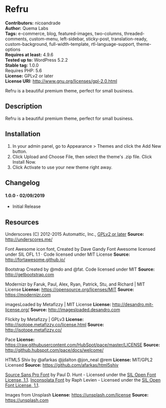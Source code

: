 # Refru

**Contributors:** nicoandrade  
**Author:** Quema Labs  
**Tags:** e-commerce, blog, featured-images, two-columns, threaded-comments, custom-menu, left-sidebar, sticky-post, translation-ready, custom-background, full-width-template, rtl-language-support, theme-options  
**Requires at least:** 4.9.6  
**Tested up to:** WordPress 5.2.2  
**Stable tag:** 1.0.0  
Requires PHP: 5.6  
**License:** GPLv2 or later  
**License URI:** http://www.gnu.org/licenses/gpl-2.0.html

Refru is a beautiful premium theme, perfect for small business.

## Description

Refru is a beautiful premium theme, perfect for small business.

## Installation

1. In your admin panel, go to Appearance > Themes and click the Add New button.
2. Click Upload and Choose File, then select the theme's .zip file. Click Install Now.
3. Click Activate to use your new theme right away.

## Changelog

#### 1.0.0 - 02/09/2019

-   Initial Release

## Resources

Underscores
(C) 2012-2015 Automattic, Inc., [GPLv2 or later](https://www.gnu.org/licenses/gpl-2.0.html)
**Source:** http://underscores.me/

Font Awesome icon font, Created by Dave Gandy
Font Awesome licensed under SIL OFL 1.1 · Code licensed under MIT License
**Source:** http://fortawesome.github.io/

Bootstrap Created by @mdo and @fat.
Code licensed under MIT
**Source:** http://getbootstrap.com

Modernizr by Faruk, Paul, Alex, Ryan, Patrick, Stu, and Richard | MIT License
**License:** https://opensource.org/licenses/MIT
**Source:** https://modernizr.com

imagesLoaded by Metafizzy | MIT License
**License:** http://desandro.mit-license.org/
**Source:** http://imagesloaded.desandro.com

Flickity by Metafizzy | GPLv3
**License:** http://isotope.metafizzy.co/license.html
**Source:** http://isotope.metafizzy.co/

Pace
**License:** https://raw.githubusercontent.com/HubSpot/pace/master/LICENSE
**Source:** http://github.hubspot.com/pace/docs/welcome/

HTML5 Shiv by @afarkas @jdalton @jon_neal @rem
**License:** MIT/GPL2 Licensed
**Source:** https://github.com/afarkas/html5shiv

[Source Sans Pro Font](https://fonts.google.com/specimen/Source+Sans+Pro) by Paul D. Hunt - Licensed under the [SIL Open Font License, 1.1](http://scripts.sil.org/OFL).
[Inconsolata Font](https://fonts.google.com/specimen/Inconsolata) by Raph Levien - Licensed under the [SIL Open Font License, 1.1](http://scripts.sil.org/OFL).

Images from Unsplash
**License:** https://unsplash.com/license
**Source:** https://unsplash.com
